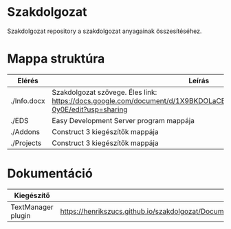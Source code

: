 # Szakdolgozat
Szakdolgozat repository a szakdolgozat anyagainak összesítéséhez.

# Mappa struktúra

| Elérés | Leírás |
| ----------- | ----------- |
| ./Info.docx | Szakdolgozat szövege. Éles link: https://docs.google.com/document/d/1X9BKDOLaCEIRjouHdU3UUFUMcEcVQ6jJDfpVcp-0y0E/edit?usp=sharing |
| ./EDS | Easy Development Server program mappája |
| ./Addons | Construct 3 kiegészítők mappája |
| ./Projects | Construct 3 kiegészítők mappája |

# Dokumentáció

| Kiegészítő | Link |
| ----------- | ----------- |
| TextManager plugin | https://henrikszucs.github.io/szakdolgozat/Documentation/TextManagerPlugin/TextManagerEditorInstance.html#_ExportDictionary |
